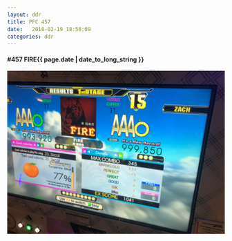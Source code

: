 ```yaml
---
layout: ddr
title: PFC 457
date:   2018-02-19 18:58:09
categories: ddr
---
```


#### **#457** FIRE<span class="pull-right">{{ page.date | date_to_long_string }}</span>
![](/images/pfc/457_FIRE.jpg)
